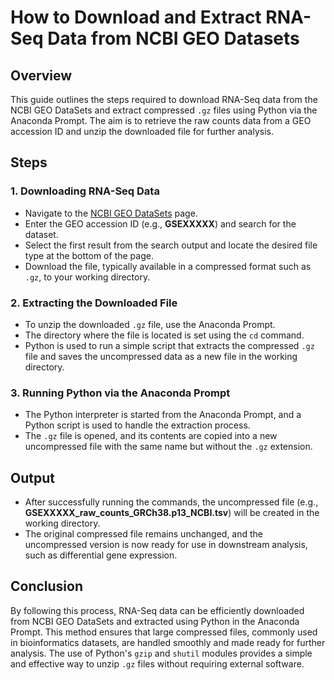 # How to Download and Extract RNA-Seq Data from NCBI GEO Datasets

## Overview
This guide outlines the steps required to download RNA-Seq data from the NCBI GEO DataSets and extract compressed `.gz` files using Python via the Anaconda Prompt. The aim is to retrieve the raw counts data from a GEO accession ID and unzip the downloaded file for further analysis.

## Steps

### 1. Downloading RNA-Seq Data
- Navigate to the [NCBI GEO DataSets](https://www.ncbi.nlm.nih.gov/gds) page.
- Enter the GEO accession ID (e.g., **GSEXXXXX**) and search for the dataset.
- Select the first result from the search output and locate the desired file type at the bottom of the page.
- Download the file, typically available in a compressed format such as `.gz`, to your working directory.

### 2. Extracting the Downloaded File
- To unzip the downloaded `.gz` file, use the Anaconda Prompt.
- The directory where the file is located is set using the `cd` command.
- Python is used to run a simple script that extracts the compressed `.gz` file and saves the uncompressed data as a new file in the working directory.

### 3. Running Python via the Anaconda Prompt
- The Python interpreter is started from the Anaconda Prompt, and a Python script is used to handle the extraction process.
- The `.gz` file is opened, and its contents are copied into a new uncompressed file with the same name but without the `.gz` extension.

## Output
- After successfully running the commands, the uncompressed file (e.g., **GSEXXXXX_raw_counts_GRCh38.p13_NCBI.tsv**) will be created in the working directory.
- The original compressed file remains unchanged, and the uncompressed version is now ready for use in downstream analysis, such as differential gene expression.

## Conclusion
By following this process, RNA-Seq data can be efficiently downloaded from NCBI GEO DataSets and extracted using Python in the Anaconda Prompt. This method ensures that large compressed files, commonly used in bioinformatics datasets, are handled smoothly and made ready for further analysis. The use of Python's `gzip` and `shutil` modules provides a simple and effective way to unzip `.gz` files without requiring external software.
